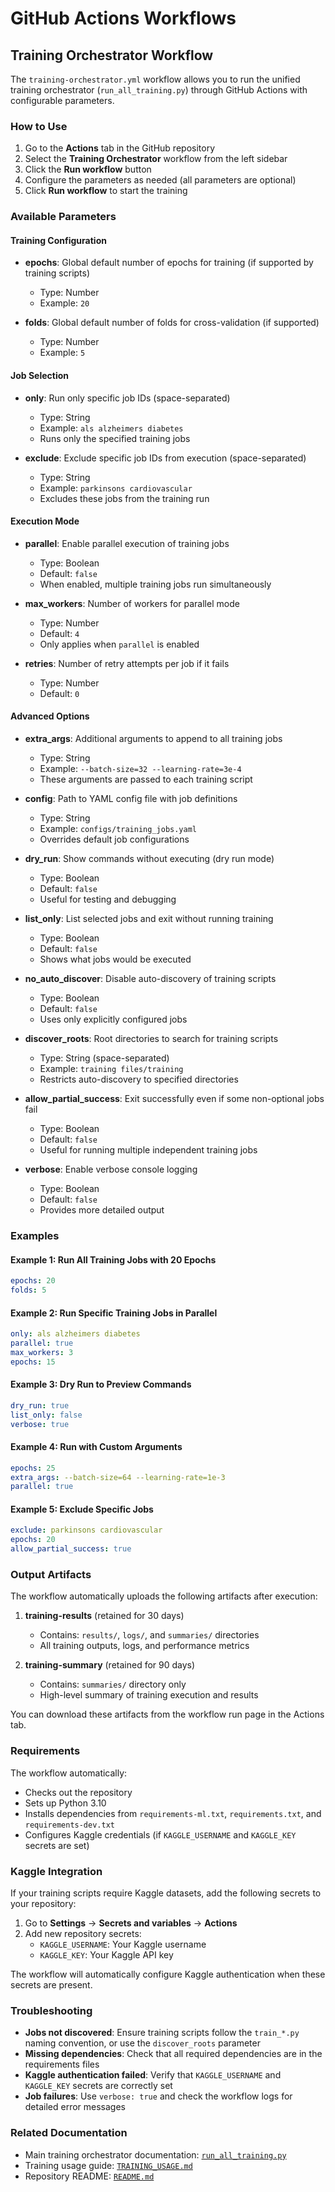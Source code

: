 # GitHub Actions Workflows

## Training Orchestrator Workflow

The `training-orchestrator.yml` workflow allows you to run the unified training orchestrator (`run_all_training.py`) through GitHub Actions with configurable parameters.

### How to Use

1. Go to the **Actions** tab in the GitHub repository
2. Select the **Training Orchestrator** workflow from the left sidebar
3. Click the **Run workflow** button
4. Configure the parameters as needed (all parameters are optional)
5. Click **Run workflow** to start the training

### Available Parameters

#### Training Configuration

- **epochs**: Global default number of epochs for training (if supported by training scripts)
  - Type: Number
  - Example: `20`

- **folds**: Global default number of folds for cross-validation (if supported)
  - Type: Number
  - Example: `5`

#### Job Selection

- **only**: Run only specific job IDs (space-separated)
  - Type: String
  - Example: `als alzheimers diabetes`
  - Runs only the specified training jobs

- **exclude**: Exclude specific job IDs from execution (space-separated)
  - Type: String
  - Example: `parkinsons cardiovascular`
  - Excludes these jobs from the training run

#### Execution Mode

- **parallel**: Enable parallel execution of training jobs
  - Type: Boolean
  - Default: `false`
  - When enabled, multiple training jobs run simultaneously

- **max_workers**: Number of workers for parallel mode
  - Type: Number
  - Default: `4`
  - Only applies when `parallel` is enabled

- **retries**: Number of retry attempts per job if it fails
  - Type: Number
  - Default: `0`

#### Advanced Options

- **extra_args**: Additional arguments to append to all training jobs
  - Type: String
  - Example: `--batch-size=32 --learning-rate=3e-4`
  - These arguments are passed to each training script

- **config**: Path to YAML config file with job definitions
  - Type: String
  - Example: `configs/training_jobs.yaml`
  - Overrides default job configurations

- **dry_run**: Show commands without executing (dry run mode)
  - Type: Boolean
  - Default: `false`
  - Useful for testing and debugging

- **list_only**: List selected jobs and exit without running training
  - Type: Boolean
  - Default: `false`
  - Shows what jobs would be executed

- **no_auto_discover**: Disable auto-discovery of training scripts
  - Type: Boolean
  - Default: `false`
  - Uses only explicitly configured jobs

- **discover_roots**: Root directories to search for training scripts
  - Type: String (space-separated)
  - Example: `training files/training`
  - Restricts auto-discovery to specified directories

- **allow_partial_success**: Exit successfully even if some non-optional jobs fail
  - Type: Boolean
  - Default: `false`
  - Useful for running multiple independent training jobs

- **verbose**: Enable verbose console logging
  - Type: Boolean
  - Default: `false`
  - Provides more detailed output

### Examples

#### Example 1: Run All Training Jobs with 20 Epochs
```yaml
epochs: 20
folds: 5
```

#### Example 2: Run Specific Training Jobs in Parallel
```yaml
only: als alzheimers diabetes
parallel: true
max_workers: 3
epochs: 15
```

#### Example 3: Dry Run to Preview Commands
```yaml
dry_run: true
list_only: false
verbose: true
```

#### Example 4: Run with Custom Arguments
```yaml
epochs: 25
extra_args: --batch-size=64 --learning-rate=1e-3
parallel: true
```

#### Example 5: Exclude Specific Jobs
```yaml
exclude: parkinsons cardiovascular
epochs: 20
allow_partial_success: true
```

### Output Artifacts

The workflow automatically uploads the following artifacts after execution:

1. **training-results** (retained for 30 days)
   - Contains: `results/`, `logs/`, and `summaries/` directories
   - All training outputs, logs, and performance metrics

2. **training-summary** (retained for 90 days)
   - Contains: `summaries/` directory only
   - High-level summary of training execution and results

You can download these artifacts from the workflow run page in the Actions tab.

### Requirements

The workflow automatically:
- Checks out the repository
- Sets up Python 3.10
- Installs dependencies from `requirements-ml.txt`, `requirements.txt`, and `requirements-dev.txt`
- Configures Kaggle credentials (if `KAGGLE_USERNAME` and `KAGGLE_KEY` secrets are set)

### Kaggle Integration

If your training scripts require Kaggle datasets, add the following secrets to your repository:

1. Go to **Settings** → **Secrets and variables** → **Actions**
2. Add new repository secrets:
   - `KAGGLE_USERNAME`: Your Kaggle username
   - `KAGGLE_KEY`: Your Kaggle API key

The workflow will automatically configure Kaggle authentication when these secrets are present.

### Troubleshooting

- **Jobs not discovered**: Ensure training scripts follow the `train_*.py` naming convention, or use the `discover_roots` parameter
- **Missing dependencies**: Check that all required dependencies are in the requirements files
- **Kaggle authentication failed**: Verify that `KAGGLE_USERNAME` and `KAGGLE_KEY` secrets are correctly set
- **Job failures**: Use `verbose: true` and check the workflow logs for detailed error messages

### Related Documentation

- Main training orchestrator documentation: [`run_all_training.py`](../../run_all_training.py)
- Training usage guide: [`TRAINING_USAGE.md`](../../TRAINING_USAGE.md)
- Repository README: [`README.md`](../../README.md)
